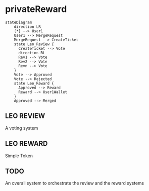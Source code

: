 # privateReward


```mermaid
stateDiagram
    direction LR
    [*] --> User1
    User1 --> MergeRequest
    MergeRequest --> CreateTicket
    state Leo_Review {
      CreateTicket --> Vote
      direction RL
      Rev1 --> Vote
      Rev2 --> Vote
      Revn --> Vote
    }
    Vote --> Approved
    Vote --> Rejected
    state Leo_Reward {
      Approved --> Reward
      Reward --> User1Wallet
    }
    Approved --> Merged
```


## LEO REVIEW

A voting system

## LEO REWARD

Simple Token 

## TODO

An overall system to orchestrate the review and the reward systems

